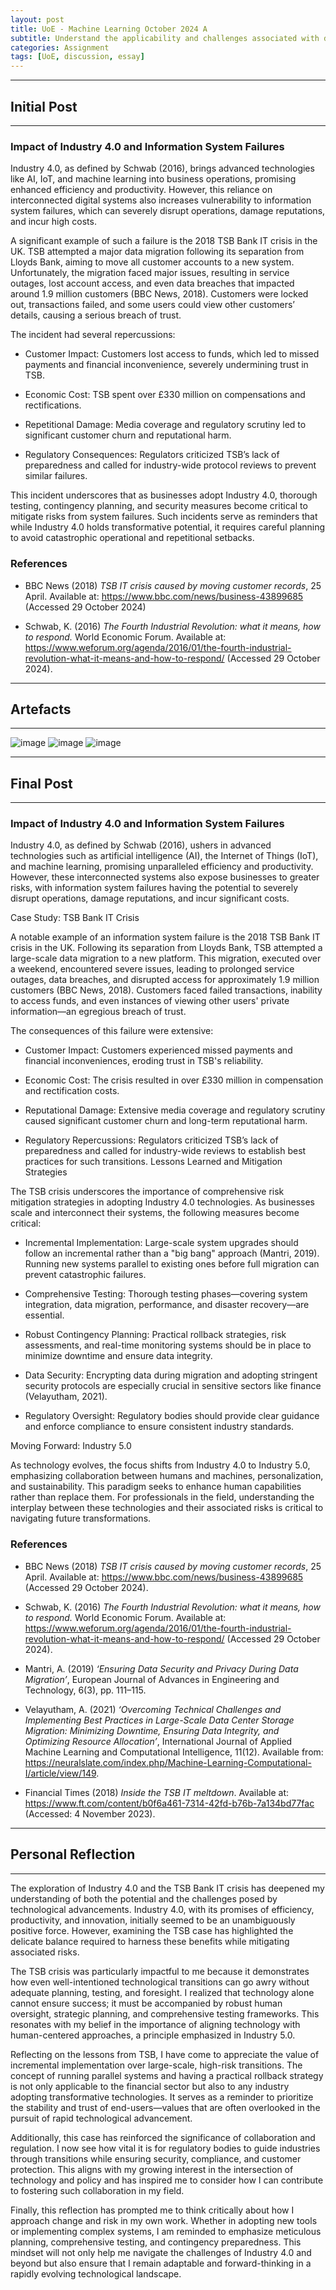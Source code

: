 ```yaml
---
layout: post
title: UoE - Machine Learning October 2024 A
subtitle: Understand the applicability and challenges associated with different datasets for the use of machine learning algorithms.
categories: Assignment
tags: [UoE, discussion, essay]
---
```

---
## Initial Post
---

### Impact of Industry 4.0 and Information System Failures

Industry 4.0, as defined by Schwab (2016), brings advanced technologies like AI, IoT, and machine learning into business operations, promising enhanced efficiency and productivity. However, this reliance on interconnected digital systems also increases vulnerability to information system failures, which can severely disrupt operations, damage reputations, and incur high costs.

A significant example of such a failure is the 2018 TSB Bank IT crisis in the UK. TSB attempted a major data migration following its separation from Lloyds Bank, aiming to move all customer accounts to a new system. Unfortunately, the migration faced major issues, resulting in service outages, lost account access, and even data breaches that impacted around 1.9 million customers (BBC News, 2018). Customers were locked out, transactions failed, and some users could view other customers’ details, causing a serious breach of trust.

The incident had several repercussions:

- Customer Impact: Customers lost access to funds, which led to missed payments and financial inconvenience, severely undermining trust in TSB.

- Economic Cost: TSB spent over £330 million on compensations and rectifications.

- Repetitional Damage: Media coverage and regulatory scrutiny led to significant customer churn and reputational harm.

- Regulatory Consequences: Regulators criticized TSB’s lack of preparedness and called for industry-wide protocol reviews to prevent similar failures.

This incident underscores that as businesses adopt Industry 4.0, thorough testing, contingency planning, and security measures become critical to mitigate risks from system failures. Such incidents serve as reminders that while Industry 4.0 holds transformative potential, it requires careful planning to avoid catastrophic operational and repetitional setbacks.

### References

- BBC News (2018) <em>TSB IT crisis caused by moving customer records</em>, 25 April. Available at: https://www.bbc.com/news/business-43899685 (Accessed 29 October 2024)

- Schwab, K. (2016) <em>The Fourth Industrial Revolution: what it means, how to respond.</em> World Economic Forum. Available at: https://www.weforum.org/agenda/2016/01/the-fourth-industrial-revolution-what-it-means-and-how-to-respond/ (Accessed 29 October 2024).

---
## Artefacts
---
![image](/assets/images/banners/ML1-1.png)
![image](/assets/images/banners/ML1-2.png)
![image](/assets/images/banners/ML1-3.png)

---
## Final Post
---

### Impact of Industry 4.0 and Information System Failures

Industry 4.0, as defined by Schwab (2016), ushers in advanced technologies such as artificial intelligence (AI), the Internet of Things (IoT), and machine learning, promising unparalleled efficiency and productivity. However, these interconnected systems also expose businesses to greater risks, with information system failures having the potential to severely disrupt operations, damage reputations, and incur significant costs.

Case Study: TSB Bank IT Crisis

A notable example of an information system failure is the 2018 TSB Bank IT crisis in the UK. Following its separation from Lloyds Bank, TSB attempted a large-scale data migration to a new platform. This migration, executed over a weekend, encountered severe issues, leading to prolonged service outages, data breaches, and disrupted access for approximately 1.9 million customers (BBC News, 2018). Customers faced failed transactions, inability to access funds, and even instances of viewing other users' private information—an egregious breach of trust.

The consequences of this failure were extensive:

- Customer Impact: Customers experienced missed payments and financial inconveniences, eroding trust in TSB's reliability.

- Economic Cost: The crisis resulted in over £330 million in compensation and rectification costs.

- Reputational Damage: Extensive media coverage and regulatory scrutiny caused significant customer churn and long-term reputational harm.

- Regulatory Repercussions: Regulators criticized TSB’s lack of preparedness and called for industry-wide reviews to establish best practices for such transitions.
Lessons Learned and Mitigation Strategies

The TSB crisis underscores the importance of comprehensive risk mitigation strategies in adopting Industry 4.0 technologies. As businesses scale and interconnect their systems, the following measures become critical:

- Incremental Implementation: Large-scale system upgrades should follow an incremental rather than a "big bang" approach (Mantri, 2019). Running new systems parallel to existing ones before full migration can prevent catastrophic failures.

- Comprehensive Testing: Thorough testing phases—covering system integration, data migration, performance, and disaster recovery—are essential.

- Robust Contingency Planning: Practical rollback strategies, risk assessments, and real-time monitoring systems should be in place to minimize downtime and ensure data
integrity.

- Data Security: Encrypting data during migration and adopting stringent security protocols are especially crucial in sensitive sectors like finance (Velayutham, 2021).

- Regulatory Oversight: Regulatory bodies should provide clear guidance and enforce compliance to ensure consistent industry standards.

Moving Forward: Industry 5.0

As technology evolves, the focus shifts from Industry 4.0 to Industry 5.0, emphasizing collaboration between humans and machines, personalization, and sustainability. This paradigm seeks to enhance human capabilities rather than replace them. For professionals in the field, understanding the interplay between these technologies and their associated risks is critical to navigating future transformations.

### References

- BBC News (2018) <em>TSB IT crisis caused by moving customer records</em>, 25 April. Available at: https://www.bbc.com/news/business-43899685 (Accessed 29 October 2024).

- Schwab, K. (2016) <em>The Fourth Industrial Revolution: what it means, how to respond.</em> World Economic Forum. Available at: https://www.weforum.org/agenda/2016/01/the-fourth-industrial-revolution-what-it-means-and-how-to-respond/ (Accessed 29 October 2024).

- Mantri, A. (2019) <em>‘Ensuring Data Security and Privacy During Data Migration’</em>, European Journal of Advances in Engineering and Technology, 6(3), pp. 111–115.

- Velayutham, A. (2021) <em>‘Overcoming Technical Challenges and Implementing Best Practices in Large-Scale Data Center Storage Migration: Minimizing Downtime, Ensuring Data
Integrity, and Optimizing Resource Allocation’</em>, International Journal of Applied Machine Learning and Computational Intelligence, 11(12). Available from: https://neuralslate.com/index.php/Machine-Learning-Computational-I/article/view/149.

- Financial Times (2018) <em>Inside the TSB IT meltdown</em>. Available at: https://www.ft.com/content/b0f6a461-7314-42fd-b76b-7a134bd77fac (Accessed: 4 November 2023).

---
## Personal Reflection
---

The exploration of Industry 4.0 and the TSB Bank IT crisis has deepened my understanding of both the potential and the challenges posed by technological advancements. Industry 4.0, with its promises of efficiency, productivity, and innovation, initially seemed to be an unambiguously positive force. However, examining the TSB case has highlighted the delicate balance required to harness these benefits while mitigating associated risks.

The TSB crisis was particularly impactful to me because it demonstrates how even well-intentioned technological transitions can go awry without adequate planning, testing, and foresight. I realized that technology alone cannot ensure success; it must be accompanied by robust human oversight, strategic planning, and comprehensive testing frameworks. This resonates with my belief in the importance of aligning technology with human-centered approaches, a principle emphasized in Industry 5.0.

Reflecting on the lessons from TSB, I have come to appreciate the value of incremental implementation over large-scale, high-risk transitions. The concept of running parallel systems and having a practical rollback strategy is not only applicable to the financial sector but also to any industry adopting transformative technologies. It serves as a reminder to prioritize the stability and trust of end-users—values that are often overlooked in the pursuit of rapid technological advancement.

Additionally, this case has reinforced the significance of collaboration and regulation. I now see how vital it is for regulatory bodies to guide industries through transitions while ensuring security, compliance, and customer protection. This aligns with my growing interest in the intersection of technology and policy and has inspired me to consider how I can contribute to fostering such collaboration in my field.

Finally, this reflection has prompted me to think critically about how I approach change and risk in my own work. Whether in adopting new tools or implementing complex systems, I am reminded to emphasize meticulous planning, comprehensive testing, and contingency preparedness. This mindset will not only help me navigate the challenges of Industry 4.0 and beyond but also ensure that I remain adaptable and forward-thinking in a rapidly evolving technological landscape.

